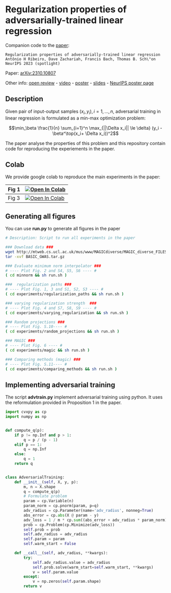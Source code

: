 # Regularization properties of adversarially-trained linear regression




Companion code to the [paper](https://arxiv.org/abs/2310.10807): 
```
Regularization properties of adversarially-trained linear regression
Antônio H Ribeiro, Dave Zachariah, Francis Bach, Thomas B. Sch\"on
NeurIPS 2023 (spotlight)
```

Paper: [arXiv:2310.10807](https://arxiv.org/abs/2310.10807)

Other info:
[open review](https://openreview.net/forum?id=K8gLHZIgVW) - 
[video](https://recorder-v3.slideslive.com/?share=86229&s=006e4a99-1e12-463e-b7f1-6767feb64b7e) - 
[poster](https://antonior92.github.io/pdfs/posters/2023-Neurips.pdf) - 
[slides](https://antonior92.github.io/pdfs/slides/2023-NeurIPS.pdf) -
[NeurIPS poster page](https://nips.cc/virtual/2023/poster/72028)

## Description

Given pair of input-output samples $(x_i, y_i), i = 1, \dots, n$, adversarial training in linear regression is 
formulated as  a min-max optimization problem:

$$\min_\beta \frac{1}{n} \sum_{i=1}^n \max_{||\Delta x_i|| \le \delta} (y_i - \beta^\top(x_i+ \Delta x_i))^2$$

The paper analyse the properties of this problem and this repository contain code for reproducing the experiements
in the paper.



## Colab

We provide google colab to reproduce the main experiments in the paper:

| Fig 1 | [![Open In Colab](https://colab.research.google.com/assets/colab-badge.svg)](https://colab.research.google.com/github/antonior92/advtrain-linreg/blob/main/notebooks/fig1.ipynb) |
| ----- | ---- |
| Fig 3 | [![Open In Colab](https://colab.research.google.com/assets/colab-badge.svg)](https://colab.research.google.com/github/antonior92/advtrain-linreg/blob/main/notebooks/fig3.ipynb) |


## Generating all figures

You can use **run.py** to generate all figures in the paper
```sh
# Description: Script to run all experiments in the paper

### Download data ###
wget http://mtweb.cs.ucl.ac.uk/mus/www/MAGICdiverse/MAGIC_diverse_FILES/BASIC_GWAS.tar.gz
tar -xvf BASIC_GWAS.tar.gz

### Evaluate minimum norm interpolator ###
# ---- Plot Fig. 2 and S4, S5, S6 ---- #
( cd minnorm && sh run.sh )

###  regularization paths ###
# ---- Plot Fig. 1, 3 and S1, S2, S3 ---- #
( cd experiments/regularization_paths && sh run.sh )

### varying regularization strength  ###
# ---- Plot Fig. 4 and S7, S8, S9 ---- #
( cd experiments/varying_regularization && sh run.sh )

### Random projections ###
# ---- Plot Fig. S.10---- #
( cd experiments/random_projections && sh run.sh )

### MAGIC ###
# ---- Plot Fig. 6 ---- #
( cd experiments/magic && sh run.sh )

### Comparing methods (magic) ###
# ---- Plot Fig. S.11---- #
( cd experiments/comparing_methods && sh run.sh )
```

## Implementing adversarial training


The script **advtrain.py** implement adversarial training using python. It uses the reformulation provided in Proposition 1 in the paper. 
```python
import cvxpy as cp
import numpy as np


def compute_q(p):
    if p != np.Inf and p > 1:
        q = p / (p - 1)
    elif p == 1:
        q = np.Inf
    else:
        q = 1
    return q


class AdversarialTraining:
    def __init__(self, X, y, p):
        m, n = X.shape
        q = compute_q(p)
        # Formulate problem
        param = cp.Variable(n)
        param_norm = cp.pnorm(param, p=q)
        adv_radius = cp.Parameter(name='adv_radius', nonneg=True)
        abs_error = cp.abs(X @ param - y)
        adv_loss = 1 / m * cp.sum((abs_error + adv_radius * param_norm) ** 2)
        prob = cp.Problem(cp.Minimize(adv_loss))
        self.prob = prob
        self.adv_radius = adv_radius
        self.param = param
        self.warm_start = False

    def __call__(self, adv_radius, **kwargs):
        try:
            self.adv_radius.value = adv_radius
            self.prob.solve(warm_start=self.warm_start, **kwargs)
            v = self.param.value
        except:
            v = np.zeros(self.param.shape)
        return v
```